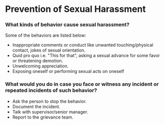 # Prevention of Sexual Harassment

### What kinds of behavior cause sexual harassment?
Some of the behaviors are listed below: <br>
 * Inappropriate comments or conduct like unwanted touching/physical contact, jokes of sexual orientation.
 * Quid pro quo i.e. "This for that", asking a sexual advance for some favor or threatening demotion.
 * Unwelcoming appreciation.
 * Exposing oneself or performing sexual acts on oneself

### What would you do in case you face or witness any incident or repeated incidents of such behavior?
 * Ask the person to stop the behavior.
 * Document the incident.
 * Talk with supervisor/senior manager.
 * Report to the grievance team.